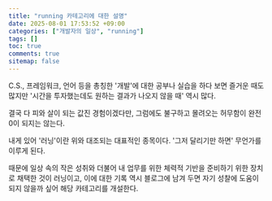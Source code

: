 ```yaml
---
title: "running 카테고리에 대한 설명"
date: 2025-08-01 17:53:52 +09:00
categories: ["개발자의 일상", "running"]
tags: []
toc: true
comments: true
sitemap: false
---
```



  

C.S., 프레임워크, 언어 등을 총칭한 '개발'에 대한 공부나 실습을 하다 보면 즐거운 때도 많지만 '시간을 투자했는데도 원하는 결과가 나오지 않을 때' 역시 많다.

결국 다 피와 살이 되는 값진 경험이겠다만, 그럼에도 불구하고 몰려오는 허무함이 완전 0이 되지는 않는다.

내게 있어 '러닝'이란 위와 대조되는 대표적인 종목이다. '그저 달리기만 하면' 무언가를 이루게 된다.

때문에 일상 속의 작은 성취와 더불어 내 업무를 위한 체력적 기반을 준비하기 위한 장치로 채택한 것이 러닝이고, 이에 대한 기록 역시 블로그에 남겨 두면 자기 성찰에 도움이 되지 않을까 싶어 해당 카테고리를 개설한다.

